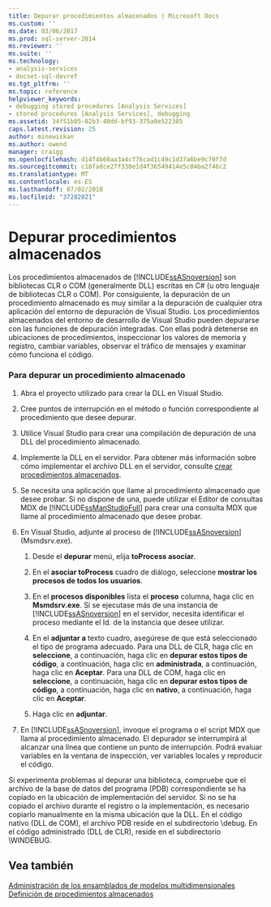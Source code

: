 ```yaml
---
title: Depurar procedimientos almacenados | Microsoft Docs
ms.custom: ''
ms.date: 03/06/2017
ms.prod: sql-server-2014
ms.reviewer: ''
ms.suite: ''
ms.technology:
- analysis-services
- docset-sql-devref
ms.tgt_pltfrm: ''
ms.topic: reference
helpviewer_keywords:
- debugging stored procedures [Analysis Services]
- stored procedures [Analysis Services], debugging
ms.assetid: 34f51b85-02b3-40dd-bf93-375a9e522385
caps.latest.revision: 25
author: minewiskan
ms.author: owend
manager: craigg
ms.openlocfilehash: d14f4b68aa3a4cf76cad1c49c1d37a6be9c70f7d
ms.sourcegitcommit: c18fadce27f330e1d4f36549414e5c84ba2f46c2
ms.translationtype: MT
ms.contentlocale: es-ES
ms.lasthandoff: 07/02/2018
ms.locfileid: "37282021"
---
```

# <a name="debugging-stored-procedures"></a>Depurar procedimientos almacenados
  Los procedimientos almacenados de [!INCLUDE[ssASnoversion](../../includes/ssasnoversion-md.md)] son bibliotecas CLR o COM (generalmente DLL) escritas en C# (u otro lenguaje de bibliotecas CLR o COM). Por consiguiente, la depuración de un procedimiento almacenado es muy similar a la depuración de cualquier otra aplicación del entorno de depuración de Visual Studio. Los procedimientos almacenados del entorno de desarrollo de Visual Studio pueden depurarse con las funciones de depuración integradas. Con ellas podrá detenerse en ubicaciones de procedimientos, inspeccionar los valores de memoria y registro, cambiar variables, observar el tráfico de mensajes y examinar cómo funciona el código.  
  
### <a name="to-debug-a-stored-procedure"></a>Para depurar un procedimiento almacenado  
  
1.  Abra el proyecto utilizado para crear la DLL en Visual Studio.  
  
2.  Cree puntos de interrupción en el método o función correspondiente al procedimiento que desee depurar.  
  
3.  Utilice Visual Studio para crear una compilación de depuración de una DLL del procedimiento almacenado.  
  
4.  Implemente la DLL en el servidor. Para obtener más información sobre cómo implementar el archivo DLL en el servidor, consulte [crear procedimientos almacenados](creating-stored-procedures.md).  
  
5.  Se necesita una aplicación que llame al procedimiento almacenado que desee probar. Si no dispone de una, puede utilizar el Editor de consultas MDX de [!INCLUDE[ssManStudioFull](../../includes/ssmanstudiofull-md.md)] para crear una consulta MDX que llame al procedimiento almacenado que desee probar.  
  
6.  En Visual Studio, adjunte al proceso de [!INCLUDE[ssASnoversion](../../includes/ssasnoversion-md.md)] (Msmdsrv.exe).  
  
    1.  Desde el **depurar** menú, elija **toProcess asociar**.  
  
    2.  En el **asociar toProcess** cuadro de diálogo, seleccione **mostrar los procesos de todos los usuarios**.  
  
    3.  En el **procesos disponibles** lista el **proceso** columna, haga clic en **Msmdsrv.exe**. Si se ejecutase más de una instancia de [!INCLUDE[ssASnoversion](../../includes/ssasnoversion-md.md)] en el servidor, necesita identificar el proceso mediante el Id. de la instancia que desee utilizar.  
  
    4.  En el **adjuntar a** texto cuadro, asegúrese de que está seleccionado el tipo de programa adecuado. Para una DLL de CLR, haga clic en **seleccione**, a continuación, haga clic en **depurar estos tipos de código**, a continuación, haga clic en **administrada**, a continuación, haga clic en **Aceptar**. Para una DLL de COM, haga clic en **seleccione**, a continuación, haga clic en **depurar estos tipos de código**, a continuación, haga clic en **nativo**, a continuación, haga clic en **Aceptar**.  
  
    5.  Haga clic en **adjuntar**.  
  
7.  En [!INCLUDE[ssASnoversion](../../includes/ssasnoversion-md.md)], invoque el programa o el script MDX que llama al procedimiento almacenado. El depurador se interrumpirá al alcanzar una línea que contiene un punto de interrupción. Podrá evaluar variables en la ventana de inspección, ver variables locales y reproducir el código.  
  
 Si experimenta problemas al depurar una biblioteca, compruebe que el archivo de la base de datos del programa (PDB) correspondiente se ha copiado en la ubicación de implementación del servidor. Si no se ha copiado el archivo durante el registro o la implementación, es necesario copiarlo manualmente en la misma ubicación que la DLL. En el código nativo (DLL de COM), el archivo PDB reside en el subdirectorio \debug. En el código administrado (DLL de CLR), reside en el subdirectorio \WINDEBUG.  
  
## <a name="see-also"></a>Vea también  
 [Administración de los ensamblados de modelos multidimensionales](../multidimensional-models/multidimensional-model-assemblies-management.md)   
 [Definición de procedimientos almacenados](defining-stored-procedures.md)  
  
  
